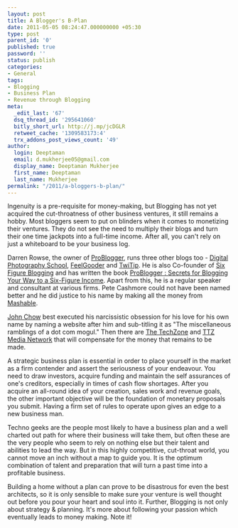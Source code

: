 ```yaml
---
layout: post
title: A Blogger's B-Plan
date: 2011-05-05 08:24:47.000000000 +05:30
type: post
parent_id: '0'
published: true
password: ''
status: publish
categories:
- General
tags:
- Blogging
- Business Plan
- Revenue through Blogging
meta:
  _edit_last: '67'
  dsq_thread_id: '295641060'
  bitly_short_url: http://j.mp/jcDGLR
  retweet_cache: '1309583173:4'
  trx_addons_post_views_count: '49'
author:
  login: Deeptaman
  email: d.mukherjee05@gmail.com
  display_name: Deeptaman Mukherjee
  first_name: Deeptaman
  last_name: Mukherjee
permalink: "/2011/a-bloggers-b-plan/"
---
```

<p>Ingenuity is a pre-requisite for money-making, but Blogging has not yet acquired the cut-throatness of other business ventures, it still remains a hobby. Most bloggers seem to put on blinders when it comes to monetizing their ventures. They do not see the need to multiply their blogs and turn their one time jackpots into a full-time income. After all, you can't rely on just a whiteboard to be your business log. </p>
<p>Darren Rowse, the owner of <a href="http://www.problogger.net/">ProBlogger</a>, runs three other blogs too - <a href="http://www.digital-photography-school.com/">Digital Photography School</a>, <a href="http://www.feelgooder.com/">FeelGooder</a> and <a href="http://www.twitip.com/">TwiTip</a>. He is also Co-founder of <a href="http://sixfigureblogging.com">Six Figure Blogging</a> and has written the book <a href="http://www.bloggingtips.com/2008/05/19/problogger-secrets-for-blogging-your-way-to-a-six-figure-income/">ProBlogger : Secrets for Blogging Your Way to a Six-Figure Income</a>. Apart from this, he is a regular speaker and consultant at various firms. Pete Cashmore could not have been named better and he did justice to his name by making all the money from <a href="http://mashable.com/">Mashable</a>.</p>
<p><!--more--></p>
<p><a href="http://www.johnchow.com/">John Chow</a> best executed his narcissistic obsession for his love for his own name by naming a website after him and sub-titling it as "The miscellaneous ramblings of a dot com mogul." Then there are <a href="http://www.thetechzone.com/">The TechZone</a> and <a href="http://www.ttzmedia.com/">TTZ Media Network</a> that will compensate for the money that remains to be made. </p>
<p>A strategic business plan is essential in order to place yourself in the market as a firm contender and assert the seriousness of your endeavour. You need to draw investors, acquire funding and maintain the self assurances of one's creditors, especially in times of cash flow shortages. After you acquire an all-round idea of your creation, sales work and revenue goals, the other important objective will be the foundation of monetary proposals you submit. Having a firm set of rules to operate upon gives an edge to a new business man. </p>
<p>Techno geeks are the people most likely to have a business plan and a well charted out path for where their business will take them, but often these are the very people who seem to rely on nothing else but their talent and abilities to lead the way. But in this highly competitive, cut-throat world, you cannot move an inch without a map to guide you. It is the optimum combination of talent and preparation that will turn a past time into a profitable business. </p>
<p>Building a home without a plan can prove to be disastrous for even the best architects, so it is only sensible to make sure your venture is well thought out before you pour your heart and soul into it. Further, Blogging is not only about strategy &amp; planning. It's more about following your passion which eventually leads to money making. Note it!</p>
